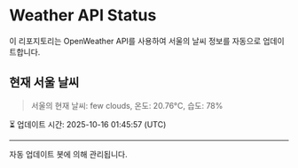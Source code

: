 
# Weather API Status

이 리포지토리는 OpenWeather API를 사용하여 서울의 날씨 정보를 자동으로 업데이트합니다.

## 현재 서울 날씨
> 서울의 현재 날씨: few clouds, 온도: 20.76°C, 습도: 78%

⏳ 업데이트 시간: 2025-10-16 01:45:57 (UTC)

---
자동 업데이트 봇에 의해 관리됩니다.
